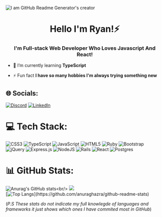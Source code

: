 ![I am GitHub Readme Generator's creator](https://media.tenor.com/D5QVYSPmpmAAAAAC/anime-keyboard-typing-keyboard-anime.gif)
<h1 align="center">Hello I'm Ryan!⚡️</h1>
<h3 align="center">I'm Full-stack Web Developer Who Loves Javascript And React!</h3>


- 🌱 I’m currently learning **TypeScript**

- ⚡ Fun fact **I have so many hobbies I'm always trying something new**

## 🌐 Socials:
[![Discord](https://img.shields.io/badge/Discord-%237289DA.svg?logo=discord&logoColor=white)](https://discord.gg/TableBreaker#4470) [![LinkedIn](https://img.shields.io/badge/LinkedIn-%230077B5.svg?logo=linkedin&logoColor=white)](https://linkedin.com/in/RyanDeMesaa) 

# 💻 Tech Stack:
![CSS3](https://img.shields.io/badge/css3-%231572B6.svg?style=for-the-badge&logo=css3&logoColor=white) ![TypeScript](https://img.shields.io/badge/typescript-%23007ACC.svg?style=for-the-badge&logo=typescript&logoColor=white) ![JavaScript](https://img.shields.io/badge/javascript-%23323330.svg?style=for-the-badge&logo=javascript&logoColor=%23F7DF1E) ![HTML5](https://img.shields.io/badge/html5-%23E34F26.svg?style=for-the-badge&logo=html5&logoColor=white) ![Ruby](https://img.shields.io/badge/ruby-%23CC342D.svg?style=for-the-badge&logo=ruby&logoColor=white) ![Bootstrap](https://img.shields.io/badge/bootstrap-%23563D7C.svg?style=for-the-badge&logo=bootstrap&logoColor=white) ![jQuery](https://img.shields.io/badge/jquery-%230769AD.svg?style=for-the-badge&logo=jquery&logoColor=white) ![Express.js](https://img.shields.io/badge/express.js-%23404d59.svg?style=for-the-badge&logo=express&logoColor=%2361DAFB) ![NodeJS](https://img.shields.io/badge/node.js-6DA55F?style=for-the-badge&logo=node.js&logoColor=white) ![Rails](https://img.shields.io/badge/rails-%23CC0000.svg?style=for-the-badge&logo=ruby-on-rails&logoColor=white) ![React](https://img.shields.io/badge/react-%2320232a.svg?style=for-the-badge&logo=react&logoColor=%2361DAFB) ![Postgres](https://img.shields.io/badge/postgres-%23316192.svg?style=for-the-badge&logo=postgresql&logoColor=white)
# 📊 GitHub Stats:
![Anurag's GitHub stats](https://github-readme-stats.vercel.app/api?username=RyanDeMesa&theme=dark&hide_border=false&include_all_commits=true&count_private=true?)<br/>
![](https://github-readme-streak-stats.herokuapp.com/?user=RyanDeMesa&theme=dark&hide_border=false)<br/>
[![Top Langs](https://github-readme-stats.vercel.app/api/top-langs/?username=RyanDeMesa&compact&theme=dark&hide_border=false&include_all_commits=true&count_private=true?)](https://github.com/anuraghazra/github-readme-stats)
<!-- ![](https://github-readme-stats.vercel.app/api/top-langs/?username=RyanDeMesa&theme=dark&hide_border=false&include_all_commits=true&count_private=true&layout=compact) -->

(*P.S These stats do not indicate my full knowlegde of languages and frameworks it just shows which ones I have commited most in GitHub*)
